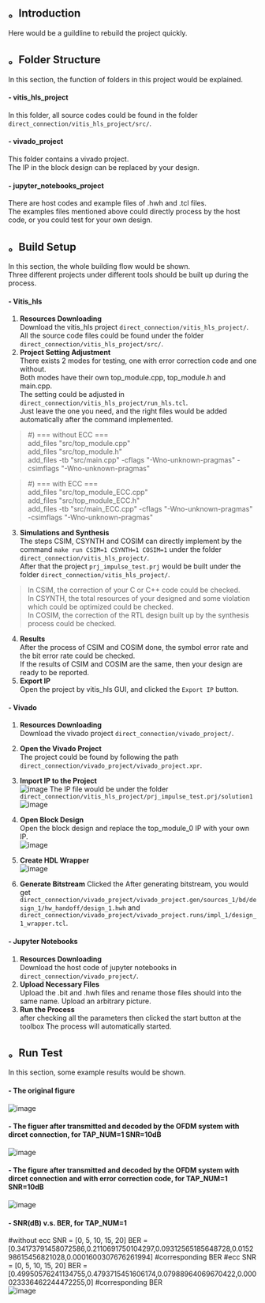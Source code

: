 ## 。Introduction
Here would be a guildline to rebuild the project quickly.

## 。Folder Structure
In this section, the function of folders in this project would be explained.
#### - vitis_hls_project
In this folder, all source codes could be found in the folder `direct_connection/vitis_hls_project/src/`.
#### - vivado_project
This folder contains a vivado project.  
The IP in the block design can be replaced by your design.
#### - jupyter_notebooks_project
There are host codes and example files of .hwh and .tcl files.  
The examples files mentioned above could directly process by the host code, or you could test for your own design.

## 。Build Setup
In this section, the whole building flow would be shown.  
Three different projects under different tools should be built up during the process.  
#### - Vitis_hls
1. **Resources Downloading**  
Download the vitis_hls project `direct_connection/vitis_hls_project/`.  
All the source code files could be found under the folder `direct_connection/vitis_hls_project/src/`.  
2. **Project Setting Adjustment**  
There exists 2 modes for testing, one with error correction code and one without.  
Both modes have their own top_module.cpp, top_module.h and main.cpp.  
The setting could be adjusted in `direct_connection/vitis_hls_project/run_hls.tcl`.  
Just leave the one you need, and the right files would be added automatically after the command implemented.  
> #) === without ECC ===  
>add_files "src/top_module.cpp"  
>add_files "src/top_module.h"  
>add_files -tb "src/main.cpp" -cflags "-Wno-unknown-pragmas" -csimflags "-Wno-unknown-pragmas" 

> #) === with ECC ===  
>add_files "src/top_module_ECC.cpp"  
>add_files "src/top_module_ECC.h"  
>add_files -tb "src/main_ECC.cpp" -cflags "-Wno-unknown-pragmas" -csimflags "-Wno-unknown-pragmas"  
3. **Simulations and Synthesis**  
The steps CSIM, CSYNTH and COSIM can directly implement by the command `make run CSIM=1 CSYNTH=1 COSIM=1` under the folder `direct_connection/vitis_hls_project/`.  
After that the project `prj_impulse_test.prj` would be built under the folder `direct_connection/vitis_hls_project/`.  
>In CSIM, the correction of your C or C++ code could be checked.  
>In CSYNTH, the total resources of your designed and some violation which could be optimized could be checked.  
>In COSIM, the correction of the RTL design built up by the synthesis process could be checked.  
4. **Results**  
After the process of CSIM and COSIM done, the symbol error rate and the bit error rate could be checked.  
If the results of CSIM and COSIM are the same, then your design are ready to be reported.
5. **Export IP**  
Open the project by vitis_hls GUI, and clicked the `Export IP` button.   
#### - Vivado
1. **Resources Downloading**  
Download the vivado project `direct_connection/vivado_project/`.  
2. **Open the Vivado Project**  
The project could be found by following the path `direct_connection/vivado_project/vivado_project.xpr`.

3. **Import IP to the Project**  
![image](https://user-images.githubusercontent.com/102524142/218645658-2faf52d2-751f-45d8-a59a-6e01fb83efad.png)
The IP file would be under the folder `direct_connection/vitis_hls_project/prj_impulse_test.prj/solution1`  
![image](https://user-images.githubusercontent.com/102524142/218645877-1bba8e79-7ee3-4011-b00e-e317bffda5c6.png)

4. **Open Block Design**  
Open the block design and replace the top_module_0 IP with your own IP.  
![image](https://user-images.githubusercontent.com/102524142/218648419-04583858-bb18-4a3c-b0c9-cc1dd90be8a9.png)

5. **Create HDL Wrapper**  
![image](https://user-images.githubusercontent.com/102524142/218645130-f3a166d4-06a2-4ff2-90c0-b41584ec9acd.png)

6. **Generate Bitstream**
Clicked the 
After generating bitstream, you would get `direct_connection/vivado_project/vivado_project.gen/sources_1/bd/design_1/hw_handoff/design_1.hwh` and `direct_connection/vivado_project/vivado_project.runs/impl_1/design_1_wrapper.tcl`.

#### - Jupyter Notebooks
1. **Resources Downloading**  
Download the host code of jupyter notebooks in `direct_connection/vivado_project/`. 
2. **Upload Necessary Files**  
Upload the .bit and .hwh files and rename those files should into the same name.
Upload an arbitrary picture.
3. **Run the Process**  
after checking all the parameters
then clicked the start button at the toolbox
The process will automatically started.

## 。Run Test
In this section, some example results would be shown.  
#### - The original figure
![image](https://user-images.githubusercontent.com/102524142/218643587-45041ab9-763b-453e-b0fe-ca159eef95aa.png)
#### - The figuer after transmitted and decoded by the OFDM system with dircet connection, for TAP_NUM=1 SNR=10dB  
![image](https://user-images.githubusercontent.com/102524142/218643624-4938cba4-970a-45c3-b3a1-f99af5b0e384.png)
#### - The figure after transmitted and decoded by the OFDM system with dircet connection and with error correction code, for TAP_NUM=1 SNR=10dB  
![image](https://user-images.githubusercontent.com/102524142/218643748-2ff0995e-0b8d-4a35-aeee-0a4ba823acf7.png)
#### - SNR(dB) v.s. BER, for TAP_NUM=1  

#without ecc
SNR = [0, 5, 10, 15, 20]
BER = [0.34173791458072586,0.2110691750104297,0.09312565185648728,0.015298615456821028,0.0001600307676261994] #corresponding BER 
#ecc
SNR = [0, 5, 10, 15, 20]
BER = [0.49950576241134755,0.4793715451606174,0.07988964069670422,0.000023336462244472255,0] #corresponding BER  
![image](https://user-images.githubusercontent.com/102524142/218641341-053a5bb5-85c0-4cbb-a7a8-68ae2cd8e687.png)
